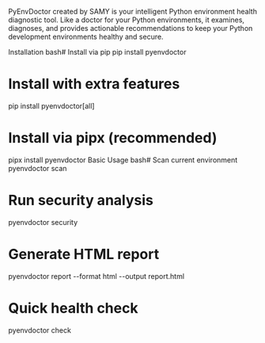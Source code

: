 
PyEnvDoctor created by SAMY is your intelligent Python environment health diagnostic tool. Like a doctor for your Python environments, it examines, diagnoses, and provides actionable recommendations to keep your Python development environments healthy and secure.

Installation
bash# Install via pip
pip install pyenvdoctor

# Install with extra features
pip install pyenvdoctor[all]

# Install via pipx (recommended)
pipx install pyenvdoctor
Basic Usage
bash# Scan current environment
pyenvdoctor scan

# Run security analysis
pyenvdoctor security

# Generate HTML report
pyenvdoctor report --format html --output report.html

# Quick health check
pyenvdoctor check
